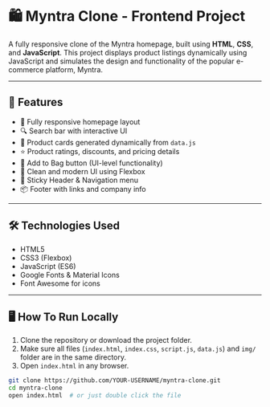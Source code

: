 # 🛍️ Myntra Clone - Frontend Project

A fully responsive clone of the Myntra homepage, built using **HTML**, **CSS**, and **JavaScript**. This project displays product listings dynamically using JavaScript and simulates the design and functionality of the popular e-commerce platform, Myntra.

---

## 🚀 Features

- 💠 Fully responsive homepage layout  
- 🔍 Search bar with interactive UI  
- 🛒 Product cards generated dynamically from `data.js`  
- ⭐ Product ratings, discounts, and pricing details  
- 🧾 Add to Bag button (UI-level functionality)  
- 📱 Clean and modern UI using Flexbox  
- 📌 Sticky Header & Navigation menu  
- 📦 Footer with links and company info 


---

## 🛠️ Technologies Used

- HTML5  
- CSS3 (Flexbox)  
- JavaScript (ES6)  
- Google Fonts & Material Icons  
- Font Awesome for icons  

---

## 🖥️ How To Run Locally

1. Clone the repository or download the project folder.
2. Make sure all files (`index.html`, `index.css`, `script.js`, `data.js`) and `img/` folder are in the same directory.
3. Open `index.html` in any browser.

```bash
git clone https://github.com/YOUR-USERNAME/myntra-clone.git
cd myntra-clone
open index.html  # or just double click the file



